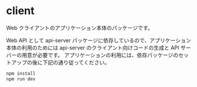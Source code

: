 # client

Web クライアントのアプリケーション本体のパッケージです。

Web API として api-server パッケージに依存しているので、アプリケーション本体の利用のためには api-server のクライアント向けコードの生成と API サーバーの用意が必要です。 アプリケーションの利用には、依存パッケージのセットアップの後に下記の通り従ってください。

```bash
npm install
npm run dev
```

